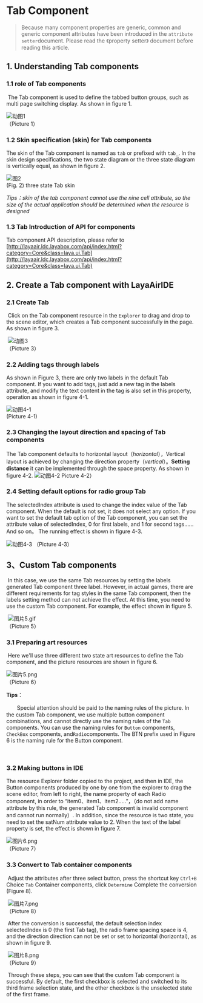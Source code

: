 # Tab Component

> Because many component properties are generic, common and generic component attributes have been introduced in the `attribute setter`document. Please read the 《property setter》 document before reading this article.

## 1. Understanding Tab components

### 1.1 role of Tab components

​        The Tab component is used to define the tabbed button groups, such as multi page switching display. As shown in figure 1.

![动图1](img/1.gif)<br/>（Picture 1）

### 1.2 Skin specification (skin) for Tab components

The skin of the Tab component is named as `tab` or prefixed with `tab_`. In the skin design specifications, the two state diagram or the three state diagram is vertically equal, as shown in figure 2.

![图2](img/2.png) <br /> (Fig. 2) three state Tab skin

*Tips：skin of the tab component cannot use the nine cell attribute, so the size of the actual application should be determined when the resource is designed*

### 1.3 Tab Introduction of API for components

Tab component API description, please refer to  [http://layaair.ldc.layabox.com/api/index.html?category=Core&class=laya.ui.Tab](http://layaair.ldc.layabox.com/api/index.html?category=Core&class=laya.ui.Tab)



## 2. Create a Tab component with LayaAirIDE

### 2.1 Create Tab        


​        Click on the Tab component resource in the `Explorer` to drag and drop to the scene editor, which creates a Tab component successfully in the page. As shown in figure 3.

​        ![动图3](img/3.gif)<br/>（Picture 3）



### 2.2 Adding tags through labels

 As shown in Figure 3, there are only two labels in the default Tab component. If you want to add tags, just add a new tag in the labels attribute, and modify the text content in the tag is also set in this property, operation as shown in figure 4-1.

![动图4-1](img/4-1.gif) <br />(Picture 4-1)



### 2.3 Changing the layout direction and spacing of Tab components

The Tab component defaults to horizontal layout（*horizontal*），Vertical layout is achieved by changing the direction property（*vertical*）。**Setting distance** it can be implemented through the space property. As shown in figure 4-2.
![动图4-2](img/4-2.gif) 
Picture 4-2）

### 2.4 Setting default options for radio group Tab

The selectedIndex attribute is used to change the index value of the Tab component. When the default is not set, it does not select any option. If you want to set the default tab option of the Tab component, you can set the attribute value of selectedIndex, 0 for first labels, and 1 for second tags...... And so on。 The running effect is shown in figure 4-3.

![动图4-3](img/4-3.gif) 
（Picture 4-3）



## 3、Custom Tab components

​	In this case, we use the same Tab resources by setting the labels generated Tab component three label. However, in actual games, there are different requirements for tag styles in the same Tab component, then the labels setting method can not achieve the effect. At this time, you need to use the custom Tab component. For example, the effect shown in figure 5.

​	![图片5.gif](img/5.gif)<br/> （Picture 5）



### 3.1  Preparing art resources

​	Here we'll use three different two state art resources to define the Tab component, and the picture resources are shown in figure 6.

 ![图片5.png](img/6.png)<br/>  （Picture 6）

**Tips**：

　　Special attention should be paid to the naming rules of the picture. In the custom Tab component, we use multiple button component combinations, and cannot directly use the naming rules of the `Tab` components. You can use the naming rules for `Button` components, `CheckBox` components, and`Radio`components. The BTN prefix used in Figure 6 is the naming rule for the Button component.
  
​	

### 3.2 Making buttons in IDE

The resource Explorer folder copied to the project, and then in IDE, the Button components produced by one by one from the explorer to drag the scene editor, from left to right, the name property of each Radio component, in order to “item0、item1、item2.....”，（do not add name attribute by this rule, the generated Tab component is invalid component and cannot run normally）. In addition, since the resource is two state, you need to set the satNum attribute value to 2. When the text of the label property is set, the effect is shown in figure 7.

![图片6.png](img/7.png)<br/>  （Picture 7）



### 3.3 Convert to Tab container components

​	Adjust the attributes after three select button, press the shortcut key `Ctrl+B` Choice `Tab` Container components, click `Determine` Complete the conversion (Figure 8).

​	![图片7.png](img/8.png)<br/>  （Picture 8）



​	After the conversion is successful, the default selection index selectedIndex is 0 (the first Tab tag), the radio frame spacing space is 4, and the direction direction can not be set or set to horizontal (horizontal), as shown in figure 9.

​	![图片8.png](img/9.png)<br/>  （Picture 9）

​	Through these steps, you can see that the custom Tab component is successful. By default, the first checkbox is selected and switched to its third frame selection state, and the other checkbox is the unselected state of the first frame.





